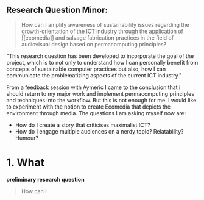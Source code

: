 ## Research Question Minor:
>How can I amplify awareness of sustainability issues regarding the growth-orientation of the ICT industry through the application of [[ecomedia]] and salvage fabrication practices in the field of audiovisual design based on permacomputing principles?

"This research question has been developed to incorporate the goal of the project, which is to not only to understand how I can personally benefit from concepts of sustainable computer practices but also, how I can communicate the problematizing aspects of the current ICT industry."


From a feedback session with Aymeric I came to the conclusion that i should return to my major work and implement permacomputing principles and techniques into the workflow. But this is not enough for me. I would like to experiment with the notion to create Ecomedia that depicts the environment through media. The questions I am asking myself now are:
- How do I create a story that criticises maximalist ICT?
- How do I engage multiple audiences on a nerdy topic? Relatability? Humour? 

# 1. What

**preliminary research question**
>How can I 
